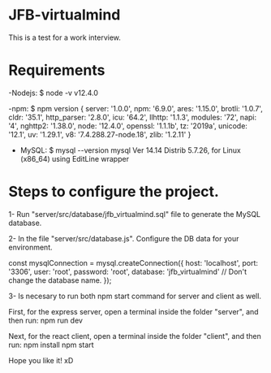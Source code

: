 # JFB-virtualmind
This is a test for a work interview.

# Requirements

-Nodejs: 
$ node -v
v12.4.0

-npm:
$ npm version
{
  server: '1.0.0',
  npm: '6.9.0',
  ares: '1.15.0',
  brotli: '1.0.7',
  cldr: '35.1',
  http_parser: '2.8.0',
  icu: '64.2',
  llhttp: '1.1.3',
  modules: '72',
  napi: '4',
  nghttp2: '1.38.0',
  node: '12.4.0',
  openssl: '1.1.1b',
  tz: '2019a',
  unicode: '12.1',
  uv: '1.29.1',
  v8: '7.4.288.27-node.18',
  zlib: '1.2.11'
}

- MySQL:
$ mysql --version
mysql  Ver 14.14 Distrib 5.7.26, for Linux (x86_64) using  EditLine wrapper


# Steps to configure the project.

1- Run "server/src/database/jfb_virtualmind.sql" file to generate the MySQL database.

2- In the file "server/src/database.js". Configure the DB data for your environment.

const mysqlConnection = mysql.createConnection({
    host: 'localhost',
    port: '3306',
    user: 'root',
    password: 'root',
    database: 'jfb_virtualmind' // Don't change the database name.
});

3- Is necesary to run both npm start command for server and client as well.

First, for the express server, open a terminal inside the folder "server", and then run:
npm run dev

Next, for the react client, open a terminal inside the folder "client", and then run:
npm install
npm start

Hope you like it! xD
